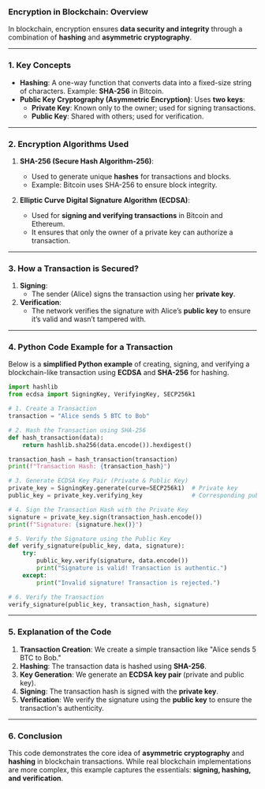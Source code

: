 ### **Encryption in Blockchain: Overview**

In blockchain, encryption ensures **data security and integrity** through a combination of **hashing** and **asymmetric cryptography**.

---

### 1. **Key Concepts**

- **Hashing**: A one-way function that converts data into a fixed-size string of characters. Example: **SHA-256** in Bitcoin.
- **Public Key Cryptography (Asymmetric Encryption)**: Uses **two keys**:  
  - **Private Key**: Known only to the owner; used for signing transactions.  
  - **Public Key**: Shared with others; used for verification.

---

### 2. **Encryption Algorithms Used**

1. **SHA-256 (Secure Hash Algorithm-256)**:  
   - Used to generate unique **hashes** for transactions and blocks.
   - Example: Bitcoin uses SHA-256 to ensure block integrity.

2. **Elliptic Curve Digital Signature Algorithm (ECDSA)**:  
   - Used for **signing and verifying transactions** in Bitcoin and Ethereum.
   - It ensures that only the owner of a private key can authorize a transaction.

---

### 3. **How a Transaction is Secured?**
1. **Signing**: 
   - The sender (Alice) signs the transaction using her **private key**.
2. **Verification**: 
   - The network verifies the signature with Alice’s **public key** to ensure it’s valid and wasn’t tampered with.

---

### 4. **Python Code Example for a Transaction**

Below is a **simplified Python example** of creating, signing, and verifying a blockchain-like transaction using **ECDSA** and **SHA-256** for hashing.

```python
import hashlib
from ecdsa import SigningKey, VerifyingKey, SECP256k1

# 1. Create a Transaction
transaction = "Alice sends 5 BTC to Bob"

# 2. Hash the Transaction using SHA-256
def hash_transaction(data):
    return hashlib.sha256(data.encode()).hexdigest()

transaction_hash = hash_transaction(transaction)
print(f"Transaction Hash: {transaction_hash}")

# 3. Generate ECDSA Key Pair (Private & Public Key)
private_key = SigningKey.generate(curve=SECP256k1)  # Private key
public_key = private_key.verifying_key              # Corresponding public key

# 4. Sign the Transaction Hash with the Private Key
signature = private_key.sign(transaction_hash.encode())
print(f"Signature: {signature.hex()}")

# 5. Verify the Signature using the Public Key
def verify_signature(public_key, data, signature):
    try:
        public_key.verify(signature, data.encode())
        print("Signature is valid! Transaction is authentic.")
    except:
        print("Invalid signature! Transaction is rejected.")

# 6. Verify the Transaction
verify_signature(public_key, transaction_hash, signature)
```

---

### 5. **Explanation of the Code**
1. **Transaction Creation**: We create a simple transaction like "Alice sends 5 BTC to Bob."
2. **Hashing**: The transaction data is hashed using **SHA-256**.
3. **Key Generation**: We generate an **ECDSA key pair** (private and public key).
4. **Signing**: The transaction hash is signed with the **private key**.
5. **Verification**: We verify the signature using the **public key** to ensure the transaction's authenticity.

---

### 6. **Conclusion**
This code demonstrates the core idea of **asymmetric cryptography** and **hashing** in blockchain transactions. While real blockchain implementations are more complex, this example captures the essentials: **signing, hashing, and verification**.